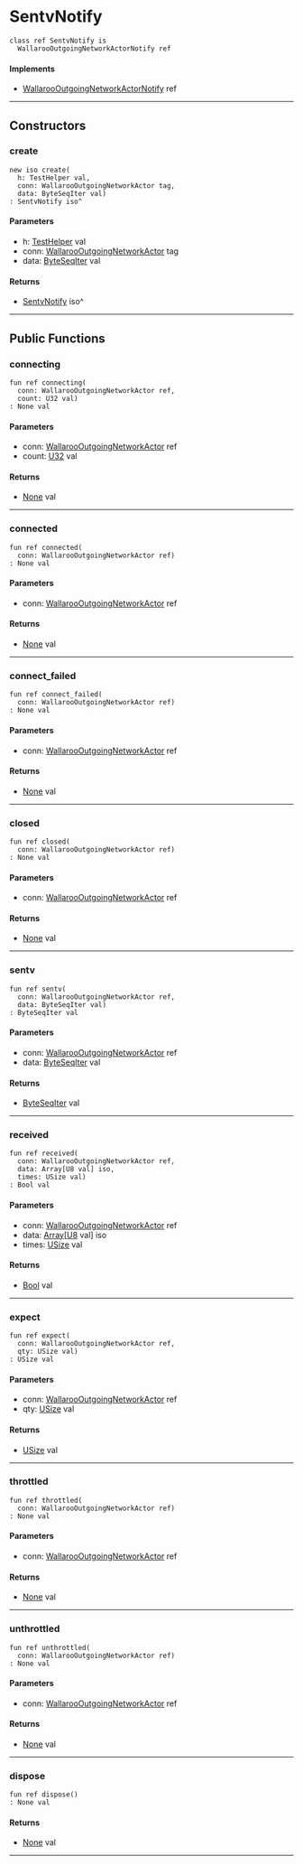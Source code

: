 # SentvNotify

```pony
class ref SentvNotify is
  WallarooOutgoingNetworkActorNotify ref
```

#### Implements

* [WallarooOutgoingNetworkActorNotify](wallaroo-ent-network-WallarooOutgoingNetworkActorNotify) ref

---

## Constructors

### create

```pony
new iso create(
  h: TestHelper val,
  conn: WallarooOutgoingNetworkActor tag,
  data: ByteSeqIter val)
: SentvNotify iso^
```
#### Parameters

*   h: [TestHelper](ponytest-TestHelper) val
*   conn: [WallarooOutgoingNetworkActor](wallaroo-ent-network-WallarooOutgoingNetworkActor) tag
*   data: [ByteSeqIter](builtin-ByteSeqIter) val

#### Returns

* [SentvNotify](wallaroo-ent-spike-SentvNotify) iso^

---

## Public Functions

### connecting

```pony
fun ref connecting(
  conn: WallarooOutgoingNetworkActor ref,
  count: U32 val)
: None val
```
#### Parameters

*   conn: [WallarooOutgoingNetworkActor](wallaroo-ent-network-WallarooOutgoingNetworkActor) ref
*   count: [U32](builtin-U32) val

#### Returns

* [None](builtin-None) val

---

### connected

```pony
fun ref connected(
  conn: WallarooOutgoingNetworkActor ref)
: None val
```
#### Parameters

*   conn: [WallarooOutgoingNetworkActor](wallaroo-ent-network-WallarooOutgoingNetworkActor) ref

#### Returns

* [None](builtin-None) val

---

### connect_failed

```pony
fun ref connect_failed(
  conn: WallarooOutgoingNetworkActor ref)
: None val
```
#### Parameters

*   conn: [WallarooOutgoingNetworkActor](wallaroo-ent-network-WallarooOutgoingNetworkActor) ref

#### Returns

* [None](builtin-None) val

---

### closed

```pony
fun ref closed(
  conn: WallarooOutgoingNetworkActor ref)
: None val
```
#### Parameters

*   conn: [WallarooOutgoingNetworkActor](wallaroo-ent-network-WallarooOutgoingNetworkActor) ref

#### Returns

* [None](builtin-None) val

---

### sentv

```pony
fun ref sentv(
  conn: WallarooOutgoingNetworkActor ref,
  data: ByteSeqIter val)
: ByteSeqIter val
```
#### Parameters

*   conn: [WallarooOutgoingNetworkActor](wallaroo-ent-network-WallarooOutgoingNetworkActor) ref
*   data: [ByteSeqIter](builtin-ByteSeqIter) val

#### Returns

* [ByteSeqIter](builtin-ByteSeqIter) val

---

### received

```pony
fun ref received(
  conn: WallarooOutgoingNetworkActor ref,
  data: Array[U8 val] iso,
  times: USize val)
: Bool val
```
#### Parameters

*   conn: [WallarooOutgoingNetworkActor](wallaroo-ent-network-WallarooOutgoingNetworkActor) ref
*   data: [Array](builtin-Array)\[[U8](builtin-U8) val\] iso
*   times: [USize](builtin-USize) val

#### Returns

* [Bool](builtin-Bool) val

---

### expect

```pony
fun ref expect(
  conn: WallarooOutgoingNetworkActor ref,
  qty: USize val)
: USize val
```
#### Parameters

*   conn: [WallarooOutgoingNetworkActor](wallaroo-ent-network-WallarooOutgoingNetworkActor) ref
*   qty: [USize](builtin-USize) val

#### Returns

* [USize](builtin-USize) val

---

### throttled

```pony
fun ref throttled(
  conn: WallarooOutgoingNetworkActor ref)
: None val
```
#### Parameters

*   conn: [WallarooOutgoingNetworkActor](wallaroo-ent-network-WallarooOutgoingNetworkActor) ref

#### Returns

* [None](builtin-None) val

---

### unthrottled

```pony
fun ref unthrottled(
  conn: WallarooOutgoingNetworkActor ref)
: None val
```
#### Parameters

*   conn: [WallarooOutgoingNetworkActor](wallaroo-ent-network-WallarooOutgoingNetworkActor) ref

#### Returns

* [None](builtin-None) val

---

### dispose

```pony
fun ref dispose()
: None val
```

#### Returns

* [None](builtin-None) val

---

